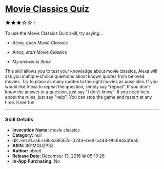 # [Movie Classics Quiz](http://alexa.amazon.com/#skills/amzn1.ask.skill.3c68567d-0243-4e6f-b444-9fc68454f9a5)
![3 stars](../../images/ic_star_black_18dp_1x.png)![3 stars](../../images/ic_star_black_18dp_1x.png)![3 stars](../../images/ic_star_black_18dp_1x.png)![3 stars](../../images/ic_star_border_black_18dp_1x.png)![3 stars](../../images/ic_star_border_black_18dp_1x.png) 1

To use the Movie Classics Quiz skill, try saying...

* *Alexa, open Movie Classics*

* *Alexa, start Movie Classics*

* *My answer is three*

This skill allows you to test your knowledge about movie classics. Alexa will ask you multiple-choice questions about known quotes from beloved movies. Try to place as many quotes to the right movies as possibles. 
If you would like Alexa to repeat the question, simply say "repeat".  If you don't know the answer to a question, just say "I don't know". If you need help about the rules, just say "help". You can stop the game and restart at any time. Have fun!

***

### Skill Details

* **Invocation Name:** movie classics
* **Category:** null
* **ID:** amzn1.ask.skill.3c68567d-0243-4e6f-b444-9fc68454f9a5
* **ASIN:** B01MQUZP3Z
* **Author:** obreit
* **Release Date:** December 13, 2016 @ 05:19:28
* **In-App Purchasing:** No
